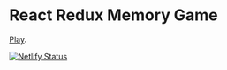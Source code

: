 # React Redux Memory Game

[Play](https://reactmemorycardgame.netlify.app/).

[![Netlify Status](https://api.netlify.com/api/v1/badges/c4dcb714-4d79-4866-835a-8b6add22437d/deploy-status)](https://app.netlify.com/sites/reactmemorycardgame/deploys)
